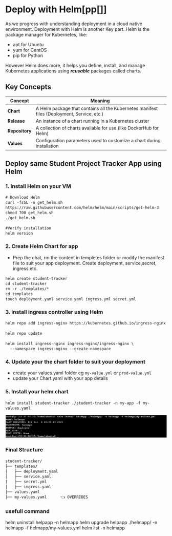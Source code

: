 # Deploy with Helm[pp[]]

As we progress with understanding deployment in a cloud native environment. Deployment with Helm is another Key part. Helm is the package manager for Kubernetes, like:
- apt for Ubuntu
- yum for CentOS
- pip for Python

However Helm  does more, it helps you define, install, and manage Kubernetes applications using ***reusable*** packages called charts.
 ## Key Concepts

 | Concept        | Meaning                                                                                    |
| -------------- | ------------------------------------------------------------------------------------------ |
| **Chart**      | A Helm package that contains all the Kubernetes manifest files (Deployment, Service, etc.) |
| **Release**    | An instance of a chart running in a Kubernetes cluster                                     |
| **Repository** | A collection of charts available for use (like DockerHub for Helm)                         |
| **Values**     | Configuration parameters used to customize a chart during installation                     |


## Deploy same Student Project Tracker App using Helm

### 1. Install Helm on your VM
```
# Download Helm
curl -fsSL -o get_helm.sh https://raw.githubusercontent.com/helm/helm/main/scripts/get-helm-3
chmod 700 get_helm.sh
./get_helm.sh

#Verify installation
helm version
```

### 2. Create Helm Chart for app
- Prep  the chat, rm the content in templetes folder or modify the manifest file to suit your app deployment. Create deployment, service,secret, ingress etc.

```
helm create student-tracker 
cd student-tracker
rm -r ./templates/*
cd templates
touch deployment.yaml service.yaml ingress.yml secret.yml
```

### 3. install ingress controller using Helm

```
helm repo add ingress-nginx https://kubernetes.github.io/ingress-nginx

helm repo update

helm install ingress-nginx ingress-nginx/ingress-nginx \
  --namespace ingress-nginx --create-namespace
```

### 4. Update your the chart folder to suit your deployment 

- create your values.yaml folder eg `my-value.yml` or `prod-value.yml`
- update your Chart.yaml with your app details

### 5. Install your helm chart

```
helm install student-tracker ./student-tracker -n my-app -f my-values.yaml
```
![alt text](image.png)

### Final Structure

```
student-tracker/
├── templates/
│   ├── deployment.yaml
│   ├── service.yaml
|   ├── secret.yml 
│   ├── ingress.yaml    
├── values.yaml
├── my-values.yaml      👈 OVERRIDES

```

### usefull command

helm uninstall helpapp -n helmapp
helm upgrade helpapp ./helmapp/ -n helmapp -f helmapp/my-values.yml
helm list -n helmapp

